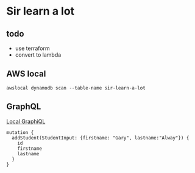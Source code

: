 # Sir learn a lot

## todo

- use terraform
- convert to lambda

## AWS local

```
awslocal dynamodb scan --table-name sir-learn-a-lot
```

## GraphQL

[Local GraphiQL](http://localhost:3000/graphql)

```
mutation {
  addStudent(StudentInput: {firstname: "Gary", lastname:"Alway"}) {
    id
    firstname
    lastname
  }
}
```
